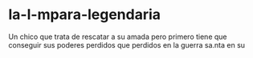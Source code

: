 # la-l-mpara-legendaria
Un chico que trata de rescatar a su amada pero primero tiene que conseguir sus poderes perdidos que perdidos en la guerra sa.nta en su 
